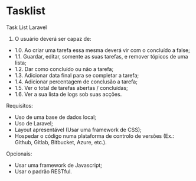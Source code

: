 # Tasklist
Task List Laravel

1. O usuário deverá ser capaz de:
- 1.0. Ao criar uma tarefa essa mesma deverá vir com o concluído a false;
- 1.1. Guardar, editar, somente as suas tarefas, e remover tópicos de uma lista;
- 1.2. Dar como concluído ou não a tarefa;
- 1.3. Adicionar data final para se completar a tarefa;
- 1.4. Adicionar percentagem de conclusão a tarefa;
- 1.5. Ver o total de tarefas abertas / concluídas;
- 1.6. Ver a sua lista de logs sob suas acções.

Requisitos:
- Uso de uma base de dados local;
- Uso de Laravel;
- Layout apresentável (Usar uma framework de CSS);
- Hospedar o código numa plataforma de controlo de versões (Ex.: Github, Gitlab, Bitbucket, Azure, etc.).

Opcionais:
- Usar uma framework de Javascript;
- Usar o padrão RESTful.
